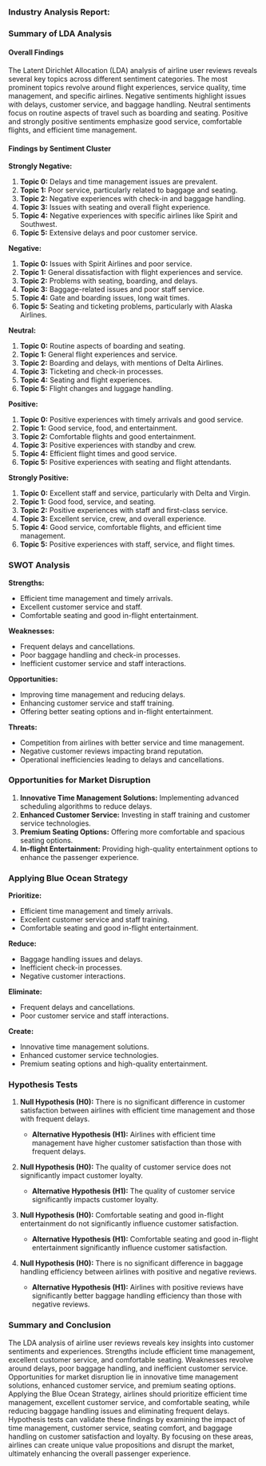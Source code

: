 ### Industry Analysis Report: 
### Summary of LDA Analysis

#### Overall Findings

The Latent Dirichlet Allocation (LDA) analysis of airline user reviews reveals several key topics across different sentiment categories. The most prominent topics revolve around flight experiences, service quality, time management, and specific airlines. Negative sentiments highlight issues with delays, customer service, and baggage handling. Neutral sentiments focus on routine aspects of travel such as boarding and seating. Positive and strongly positive sentiments emphasize good service, comfortable flights, and efficient time management.

#### Findings by Sentiment Cluster

**Strongly Negative:**
1. **Topic 0:** Delays and time management issues are prevalent.
2. **Topic 1:** Poor service, particularly related to baggage and seating.
3. **Topic 2:** Negative experiences with check-in and baggage handling.
4. **Topic 3:** Issues with seating and overall flight experience.
5. **Topic 4:** Negative experiences with specific airlines like Spirit and Southwest.
6. **Topic 5:** Extensive delays and poor customer service.

**Negative:**
1. **Topic 0:** Issues with Spirit Airlines and poor service.
2. **Topic 1:** General dissatisfaction with flight experiences and service.
3. **Topic 2:** Problems with seating, boarding, and delays.
4. **Topic 3:** Baggage-related issues and poor staff service.
5. **Topic 4:** Gate and boarding issues, long wait times.
6. **Topic 5:** Seating and ticketing problems, particularly with Alaska Airlines.

**Neutral:**
1. **Topic 0:** Routine aspects of boarding and seating.
2. **Topic 1:** General flight experiences and service.
3. **Topic 2:** Boarding and delays, with mentions of Delta Airlines.
4. **Topic 3:** Ticketing and check-in processes.
5. **Topic 4:** Seating and flight experiences.
6. **Topic 5:** Flight changes and luggage handling.

**Positive:**
1. **Topic 0:** Positive experiences with timely arrivals and good service.
2. **Topic 1:** Good service, food, and entertainment.
3. **Topic 2:** Comfortable flights and good entertainment.
4. **Topic 3:** Positive experiences with standby and crew.
5. **Topic 4:** Efficient flight times and good service.
6. **Topic 5:** Positive experiences with seating and flight attendants.

**Strongly Positive:**
1. **Topic 0:** Excellent staff and service, particularly with Delta and Virgin.
2. **Topic 1:** Good food, service, and seating.
3. **Topic 2:** Positive experiences with staff and first-class service.
4. **Topic 3:** Excellent service, crew, and overall experience.
5. **Topic 4:** Good service, comfortable flights, and efficient time management.
6. **Topic 5:** Positive experiences with staff, service, and flight times.

### SWOT Analysis

**Strengths:**
- Efficient time management and timely arrivals.
- Excellent customer service and staff.
- Comfortable seating and good in-flight entertainment.

**Weaknesses:**
- Frequent delays and cancellations.
- Poor baggage handling and check-in processes.
- Inefficient customer service and staff interactions.

**Opportunities:**
- Improving time management and reducing delays.
- Enhancing customer service and staff training.
- Offering better seating options and in-flight entertainment.

**Threats:**
- Competition from airlines with better service and time management.
- Negative customer reviews impacting brand reputation.
- Operational inefficiencies leading to delays and cancellations.

### Opportunities for Market Disruption

1. **Innovative Time Management Solutions:** Implementing advanced scheduling algorithms to reduce delays.
2. **Enhanced Customer Service:** Investing in staff training and customer service technologies.
3. **Premium Seating Options:** Offering more comfortable and spacious seating options.
4. **In-flight Entertainment:** Providing high-quality entertainment options to enhance the passenger experience.

### Applying Blue Ocean Strategy

**Prioritize:**
- Efficient time management and timely arrivals.
- Excellent customer service and staff training.
- Comfortable seating and good in-flight entertainment.

**Reduce:**
- Baggage handling issues and delays.
- Inefficient check-in processes.
- Negative customer interactions.

**Eliminate:**
- Frequent delays and cancellations.
- Poor customer service and staff interactions.

**Create:**
- Innovative time management solutions.
- Enhanced customer service technologies.
- Premium seating options and high-quality entertainment.

### Hypothesis Tests

1. **Null Hypothesis (H0):** There is no significant difference in customer satisfaction between airlines with efficient time management and those with frequent delays.
   - **Alternative Hypothesis (H1):** Airlines with efficient time management have higher customer satisfaction than those with frequent delays.

2. **Null Hypothesis (H0):** The quality of customer service does not significantly impact customer loyalty.
   - **Alternative Hypothesis (H1):** The quality of customer service significantly impacts customer loyalty.

3. **Null Hypothesis (H0):** Comfortable seating and good in-flight entertainment do not significantly influence customer satisfaction.
   - **Alternative Hypothesis (H1):** Comfortable seating and good in-flight entertainment significantly influence customer satisfaction.

4. **Null Hypothesis (H0):** There is no significant difference in baggage handling efficiency between airlines with positive and negative reviews.
   - **Alternative Hypothesis (H1):** Airlines with positive reviews have significantly better baggage handling efficiency than those with negative reviews.

### Summary and Conclusion

The LDA analysis of airline user reviews reveals key insights into customer sentiments and experiences. Strengths include efficient time management, excellent customer service, and comfortable seating. Weaknesses revolve around delays, poor baggage handling, and inefficient customer service. Opportunities for market disruption lie in innovative time management solutions, enhanced customer service, and premium seating options. Applying the Blue Ocean Strategy, airlines should prioritize efficient time management, excellent customer service, and comfortable seating, while reducing baggage handling issues and eliminating frequent delays. Hypothesis tests can validate these findings by examining the impact of time management, customer service, seating comfort, and baggage handling on customer satisfaction and loyalty. By focusing on these areas, airlines can create unique value propositions and disrupt the market, ultimately enhancing the overall passenger experience.